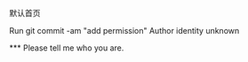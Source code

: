 默认首页

Run git commit -am "add permission"
Author identity unknown

*** Please tell me who you are.

